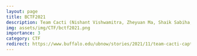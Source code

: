 ```yaml
---
layout: page
title: BCTF2021
description: Team Cacti (Nishant Vishwamitra, Zheyuan Ma, Shaik Sabiha, Xi Tan, Qiqing Huang, Feng Wei) advised by Dr. Zhao and Dr. Hu placed 5th in Baidu AutoDriving CTF 2021 during the COVID-19 pandemic. Read the news at here
img: assets/img/CTF/bctf2021.png 
importance: 3
category: CTF
redirect: https://www.buffalo.edu/ubnow/stories/2021/11/team-cacti-capture-flag.html
---
```


